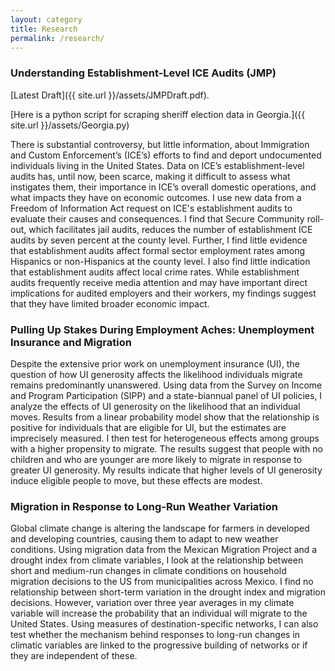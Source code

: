 ```yaml
---
layout: category
title: Research
permalink: /research/
---
```


### Understanding Establishment-Level ICE Audits (JMP)

[Latest Draft]({{ site.url }}/assets/JMPDraft.pdf).

[Here is a python script for scraping sheriff election data in Georgia.]({{ site.url }}/assets/Georgia.py)

There is substantial controversy, but little information, about Immigration and Custom Enforcement’s (ICE’s) efforts to find and deport undocumented individuals living in the United States. Data on ICE’s establishment-level audits has, until now, been scarce, making it difficult to assess what instigates them, their importance in ICE’s overall domestic operations, and what impacts they have on economic outcomes. I use new data from a Freedom of Information Act request on ICE's establishment audits to evaluate their causes and consequences. I find that Secure Community roll-out, which facilitates jail audits, reduces the number of establishment ICE audits by seven percent at the county level. Further, I find little evidence that establishment audits affect formal sector employment rates among Hispanics or non-Hispanics at the county level. I also find little indication that establishment audits affect local crime rates. While establishment audits frequently receive media attention and may have important direct implications for audited employers and their workers, my findings suggest that they have limited broader economic impact.

### Pulling Up Stakes During Employment Aches: Unemployment Insurance and Migration

Despite the extensive prior work on unemployment insurance (UI), the question of how UI generosity affects the likelihood individuals migrate remains predominantly unanswered. Using data from the Survey on Income and Program Participation (SIPP) and a state-biannual panel of UI policies, I analyze the effects of UI generosity on the likelihood that an individual moves. Results from a linear probability model show that the relationship is positive for individuals that are eligible for UI, but the estimates are imprecisely measured. I then test for heterogeneous effects among groups with a higher propensity to migrate. The results suggest that people with no children and who are younger are more likely to migrate in response to greater UI generosity. My results indicate that higher levels of UI generosity induce eligible people to move, but these effects are modest.

### Migration in Response to Long-Run Weather Variation

Global climate change is altering the landscape for farmers in developed and developing countries, causing them to adapt to new weather conditions. Using migration data from the Mexican Migration Project and a drought index from climate variables, I look at the relationship between short and medium-run changes in climate conditions on household migration decisions to the US from municipalities across Mexico. I find no relationship between short-term variation in the drought index and migration decisions. However, variation over three year averages in my climate variable will increase the probability that an individual will migrate to the United States. Using measures of destination-specific networks, I can also test whether the mechanism behind responses to long-run changes in climatic variables are linked to the progressive building of networks or if they are independent of these.
